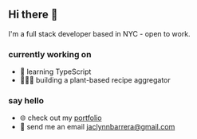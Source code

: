 ## Hi there 👋

I'm a full stack developer based in NYC - open to work.

### currently working on
- 📝 learning TypeScript
- 👩🏻‍🍳 building a plant-based recipe aggregator


### say hello
- 🌐 check out my [portfolio](http://jaclynnbarrera.herokuapp.com/#/)
- 📩 send me an email jaclynnbarrera@gmail.com
